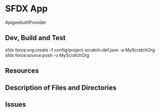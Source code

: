 # SFDX  App
ApigeeAuthProvider

## Dev, Build and Test  

sfdx force:org:create -f config/project-scratch-def.json -a MyScratchOrg
sfdx force:source:push -u MyScratchOrg




## Resources


## Description of Files and Directories


## Issues


